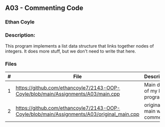 ## A03 - Commenting Code
### Ethan Coyle
### Description:

This program implements a list data structure that links together nodes of integers. It does more stuff, but we don't need to write that here.

### Files

|   #   | File             | Description                      |
| :---: | ---------------- | -------------------------------- |
|   1   | https://github.com/ethancoyle7/2143-OOP-Coyle/blob/main/Assignments/A03/main.cpp| Main driver of my list program . |
|   2   | https://github.com/ethancoyle7/2143-OOP-Coyle/blob/main/Assignments/A03/original_main.cpp| original main w/out comments     |
